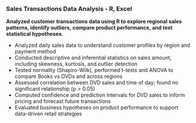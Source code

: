 
<h3> Sales Transactions Data Analysis - R, Excel</h3>

<p><strong>Analyzed customer transactions data using R to explore regional sales patterns, identify outliers, compare product performance, and test statistical hypotheses.</strong></p>

<ul>
  <li>Analyzed daily sales data to understand customer profiles by region and payment method</li>
  <li>Conducted descriptive and inferential statistics on sales amount, including skewness, kurtosis, and outlier detection</li>
  <li>Tested normality (Shapiro-Wilk), performed t-tests and ANOVA to compare Books vs DVDs and across regions</li>
  <li>Assessed correlation between DVD sales and time of day; found no significant relationship (p &gt; 0.05)</li>
  <li>Computed confidence and prediction intervals for DVD sales to inform pricing and forecast future transactions</li>
  <li>Evaluated business hypotheses on product performance to support data-driven retail strategies</li>
</ul>
